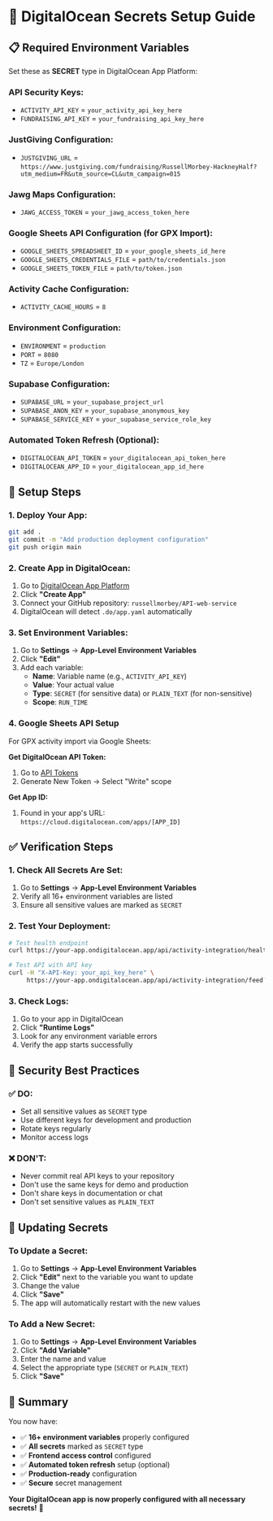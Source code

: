 # 🔐 DigitalOcean Secrets Setup Guide

## 📋 **Required Environment Variables**

Set these as **SECRET** type in DigitalOcean App Platform:

### **API Security Keys:**
- `ACTIVITY_API_KEY` = `your_activity_api_key_here`
- `FUNDRAISING_API_KEY` = `your_fundraising_api_key_here`

### **JustGiving Configuration:**
- `JUSTGIVING_URL` = `https://www.justgiving.com/fundraising/RussellMorbey-HackneyHalf?utm_medium=FR&utm_source=CL&utm_campaign=015`

### **Jawg Maps Configuration:**
- `JAWG_ACCESS_TOKEN` = `your_jawg_access_token_here`

### **Google Sheets API Configuration (for GPX Import):**
- `GOOGLE_SHEETS_SPREADSHEET_ID` = `your_google_sheets_id_here`
- `GOOGLE_SHEETS_CREDENTIALS_FILE` = `path/to/credentials.json`
- `GOOGLE_SHEETS_TOKEN_FILE` = `path/to/token.json`

### **Activity Cache Configuration:**
- `ACTIVITY_CACHE_HOURS` = `8`

### **Environment Configuration:**
- `ENVIRONMENT` = `production`
- `PORT` = `8080`
- `TZ` = `Europe/London`

### **Supabase Configuration:**
- `SUPABASE_URL` = `your_supabase_project_url`
- `SUPABASE_ANON_KEY` = `your_supabase_anonymous_key`
- `SUPABASE_SERVICE_KEY` = `your_supabase_service_role_key`

### **Automated Token Refresh (Optional):**
- `DIGITALOCEAN_API_TOKEN` = `your_digitalocean_api_token_here`
- `DIGITALOCEAN_APP_ID` = `your_digitalocean_app_id_here`

## 🚀 **Setup Steps**

### **1. Deploy Your App:**
```bash
git add .
git commit -m "Add production deployment configuration"
git push origin main
```

### **2. Create App in DigitalOcean:**
1. Go to [DigitalOcean App Platform](https://cloud.digitalocean.com/apps)
2. Click **"Create App"**
3. Connect your GitHub repository: `russellmorbey/API-web-service`
4. DigitalOcean will detect `.do/app.yaml` automatically

### **3. Set Environment Variables:**
1. Go to **Settings** → **App-Level Environment Variables**
2. Click **"Edit"**
3. Add each variable:
   - **Name**: Variable name (e.g., `ACTIVITY_API_KEY`)
   - **Value**: Your actual value
   - **Type**: `SECRET` (for sensitive data) or `PLAIN_TEXT` (for non-sensitive)
   - **Scope**: `RUN_TIME`

### **4. Google Sheets API Setup**

For GPX activity import via Google Sheets:

**Get DigitalOcean API Token:**
1. Go to [API Tokens](https://cloud.digitalocean.com/account/api/tokens)
2. Generate New Token → Select "Write" scope

**Get App ID:**
1. Found in your app's URL: `https://cloud.digitalocean.com/apps/[APP_ID]`

## ✅ **Verification Steps**

### **1. Check All Secrets Are Set:**
1. Go to **Settings** → **App-Level Environment Variables**
2. Verify all 16+ environment variables are listed
3. Ensure all sensitive values are marked as `SECRET`

### **2. Test Your Deployment:**
```bash
# Test health endpoint
curl https://your-app.ondigitalocean.app/api/activity-integration/health

# Test API with API key
curl -H "X-API-Key: your_api_key_here" \
     https://your-app.ondigitalocean.app/api/activity-integration/feed?limit=5
```

### **3. Check Logs:**
1. Go to your app in DigitalOcean
2. Click **"Runtime Logs"**
3. Look for any environment variable errors
4. Verify the app starts successfully

## 🚨 **Security Best Practices**

### **✅ DO:**
- Set all sensitive values as `SECRET` type
- Use different keys for development and production
- Rotate keys regularly
- Monitor access logs

### **❌ DON'T:**
- Never commit real API keys to your repository
- Don't use the same keys for demo and production
- Don't share keys in documentation or chat
- Don't set sensitive values as `PLAIN_TEXT`

## 🔄 **Updating Secrets**

### **To Update a Secret:**
1. Go to **Settings** → **App-Level Environment Variables**
2. Click **"Edit"** next to the variable you want to update
3. Change the value
4. Click **"Save"**
5. The app will automatically restart with the new values

### **To Add a New Secret:**
1. Go to **Settings** → **App-Level Environment Variables**
2. Click **"Add Variable"**
3. Enter the name and value
4. Select the appropriate type (`SECRET` or `PLAIN_TEXT`)
5. Click **"Save"**

## 🎯 **Summary**

You now have:
- ✅ **16+ environment variables** properly configured
- ✅ **All secrets** marked as `SECRET` type
- ✅ **Frontend access control** configured
- ✅ **Automated token refresh** setup (optional)
- ✅ **Production-ready** configuration
- ✅ **Secure** secret management

**Your DigitalOcean app is now properly configured with all necessary secrets!** 🚀